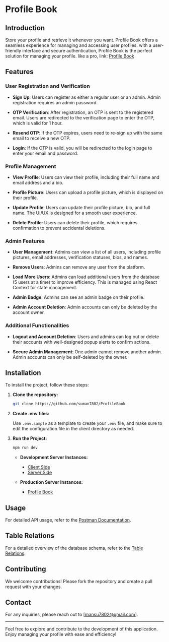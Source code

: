 # Profile Book

## Introduction

Store your profile and retrieve it whenever you want. Profile Book offers a seamless experience for managing and accessing user profiles. with a user-friendly interface and secure authentication, Profile Book is the perfect solution for managing your profile. like a pro, link: [Profile Book](https://profilebook.onrender.com)

## Features

### User Registration and Verification

- **Sign Up**: Users can register as either a regular user or an admin. Admin registration requires an admin password.

- **OTP Verification**: After registration, an OTP is sent to the registered email. Users are redirected to the verification page to enter the OTP, which is valid for 1 hour.

- **Resend OTP**: If the OTP expires, users need to re-sign up with the same email to receive a new OTP.

- **Login**: If the OTP is valid, you will be redirected to the login page to enter your email and password.

### Profile Management

- **View Profile**: Users can view their profile, including their full name and email address and a bio.

- **Profile Picture**: Users can upload a profile picture, which is displayed on their profile.

- **Update Profile**: Users can update their profile picture, bio, and full name. The UI/UX is designed for a smooth user experience.

- **Delete Profile**: Users can delete their profile, which requires confirmation to prevent accidental deletions.

### Admin Features

- **User Management**: Admins can view a list of all users, including profile pictures, email addresses, verification statuses, bios, and names.

- **Remove Users**: Admins can remove any user from the platform.

- **Load More Users**: Admins can load additional users from the database (5 users at a time) to improve efficiency. This is managed using React Context for state management.

- **Admin Badge**: Admins can see an admin badge on their profile.

- **Admin Account Deletion**: Admin accounts can only be deleted by the account owner.

### Additional Functionalities

- **Logout and Account Deletion**: Users and admins can log out or delete their accounts with well-designed popup alerts to confirm actions.

- **Secure Admin Management**: One admin cannot remove another admin. Admin accounts can only be self-deleted by the owner.

## Installation

To install the project, follow these steps:

1. **Clone the repository:**

   ```bash
   git clone https://github.com/suman7802/ProfileBook
   ```

2. **Create .env files:**

   Use `.env.sample` as a template to create your `.env` file, and make sure to edit the configuration file in the client directory as needed.

3. **Run the Project:**

   ```bash
   npm run dev
   ```

   - **Development Server Instances:**

     - [Client Side](http://localhost:3000)
     - [Server Side](http://localhost:8000)

   - **Production Server Instances:**
     - [Profile Book](https://profilebook.onrender.com)

## Usage

For detailed API usage, refer to the [Postman Documentation](https://documenter.getpostman.com/view/27265804/2sA3JT3doh).

## Table Relations

For a detailed overview of the database schema, refer to the [Table Relations](https://dbdiagram.io/d/profile-book-662a4b0c03593b6b61f4819f).

## Contributing

We welcome contributions! Please fork the repository and create a pull request with your changes.

## Contact

For any inquiries, please reach out to [mansu7802@gmail.com].

---

Feel free to explore and contribute to the development of this application. Enjoy managing your profile with ease and efficiency!
